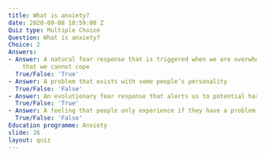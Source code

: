 ```yaml
---
title: What is anxiety?
date: 2020-09-08 18:59:00 Z
Quiz type: Multiple Choice
Question: What is anxiety?
Choice: 2
Answers:
- Answer: A natural fear response that is triggered when we are overwhelmed and feel
    that we cannot cope
  True/False: 'True'
- Answer: A problem that exists with some people’s personality
  True/False: 'False'
- Answer: An evolutionary fear response that alerts us to potential harm or danger
  True/False: 'True'
- Answer: A feeling that people only experience if they have a problem in their brain
  True/False: 'False'
Education programme: Anxiety
slide: 26
layout: quiz
---
```


